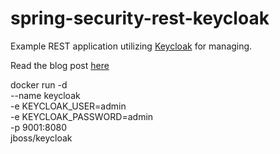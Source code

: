 # spring-security-rest-keycloak

Example REST application utilizing [Keycloak](http://www.keycloak.org) for 
managing. 

Read the blog post [here](https://sandor-nemeth.github.io/java/spring/2017/06/15/spring-boot-with-keycloak.html)

docker run -d \
  --name keycloak \
  -e KEYCLOAK_USER=admin \
  -e KEYCLOAK_PASSWORD=admin \
  -p 9001:8080 \
  jboss/keycloak


